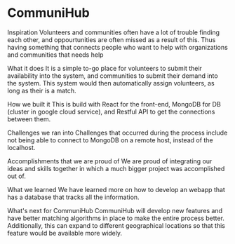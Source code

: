 # CommuniHub
Inspiration
Volunteers and communities often have a lot of trouble finding each other, and oppourtunities are often missed as a result of this. Thus having something that connects people who want to help with organizations and communities that needs help

What it does
It is a simple to-go place for volunteers to submit their availability into the system, and communities to submit their demand into the system. This system would then automatically assign volunteers, as long as their is a match.

How we built it
This is build with React for the front-end, MongoDB for DB (cluster in google cloud service), and Restful API to get the connections between them.

Challenges we ran into
Challenges that occurred during the process include not being able to connect to MongoDB on a remote host, instead of the localhost.

Accomplishments that we are proud of
We are proud of integrating our ideas and skills together in which a much bigger project was accomplished out of.

What we learned
We have learned more on how to develop an webapp that has a database that tracks all the information.

What's next for CommuniHub
CommuniHub will develop new features and have better matching algorithms in place to make the entire process better. Additionally, this can expand to different geographical locations so that this feature would be available more widely.
